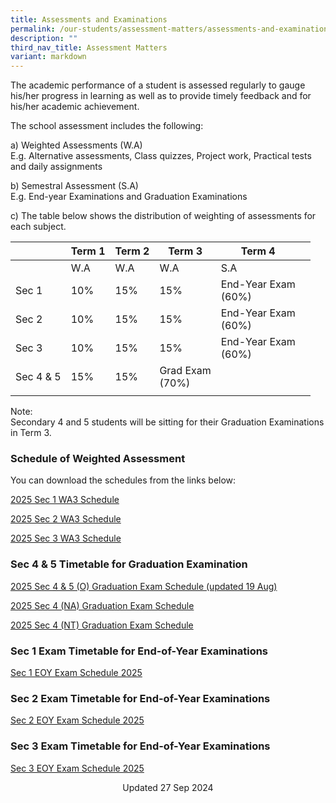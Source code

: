```yaml
---
title: Assessments and Examinations
permalink: /our-students/assessment-matters/assessments-and-examinations/
description: ""
third_nav_title: Assessment Matters
variant: markdown
---
```

The academic performance of a student is assessed regularly to gauge his/her progress in learning as well as to provide timely feedback and for his/her academic achievement.

The school assessment includes the following:

a) Weighted Assessments (W.A) <br>
E.g. Alternative assessments, Class quizzes, Project work, Practical tests and daily assignments

b) Semestral Assessment (S.A) <br>
E.g. End-year Examinations and Graduation Examinations

c) The table below shows the distribution of weighting of assessments for each subject.

| | Term 1 | Term 2 |Term 3  | Term 4 |  | 
|---|---|---|---|---|---|
| | W.A | W.A |  W.A | S.A |
| Sec 1 | 10% | 15% | 15% | End-Year Exam<br>(60%) |
| Sec 2 | 10% | 15% | 15% | End-Year Exam<br>(60%) |
| Sec 3 | 10% | 15% | 15% | End-Year Exam<br>(60%) |
|Sec 4 &amp; 5|15%|15%|Grad Exam<br>(70%)|
| | | | | | 

Note:&nbsp;<br>
Secondary 4 and 5 students will be sitting for their Graduation Examinations in Term 3. &nbsp;&nbsp;

### Schedule of Weighted Assessment

You can download the schedules from the links below:  

[2025 Sec 1 WA3 Schedule](/files/2025_WA3_PN_Sec_1_0807_1700hrs.pdf)

[2025 Sec 2 WA3 Schedule](/files/2025_WA3_PN_Sec_2_0807_1700hrs.pdf)

[2025 Sec 3 WA3 Schedule](/files/2025_WA3_PN_Sec_3_0807_1700hrs.pdf)

### Sec 4 &amp; 5 Timetable for Graduation Examination


[2025 Sec 4 &amp; 5 (O) Graduation Exam Schedule (updated 19 Aug)](/files/Copy_of_GE_2025_19_Aug_2025.pdf)

[2025 Sec 4 (NA) Graduation Exam Schedule](/files/2025_Sec_4_5_GE___NA_Level.pdf)

[2025 Sec 4 (NT) Graduation Exam Schedule](/files/2025_Sec_4_5_GE___NT_Level.pdf)


### Sec 1 Exam Timetable for End-of-Year Examinations
[Sec 1 EOY Exam Schedule 2025 ](/files/EOY_2025_2_Sep_Sec_1_new.pdf)
  
### Sec 2 Exam Timetable for End-of-Year Examinations
[Sec 2 EOY Exam Schedule 2025](/files/EOY_2025_1_Sep_Sec_2.pdf)

### Sec 3 Exam Timetable for End-of-Year Examinations
[Sec 3 EOY Exam Schedule 2025](/files/EOY_2025_2_Sep_Sec_3_new.pdf)


<center> Updated 27 Sep 2024 </center>